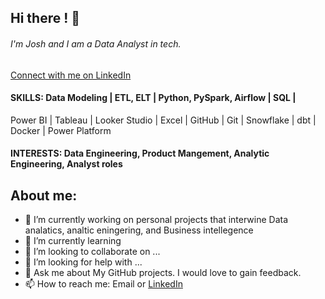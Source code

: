 ## Hi there ! 👋

###### I'm Josh and I am a Data Analyst in tech.

[Connect with me on LinkedIn](https://www.linkedin.com/in/joshua-blackwell-853421129/)

#### SKILLS: Data Modeling | ETL, ELT | Python, PySpark, Airflow | SQL | 
Power BI | Tableau | Looker Studio | Excel | GitHub | Git | Snowflake | dbt | Docker | Power Platform


#### INTERESTS: Data Engineering, Product Mangement, Analytic Engineering, Analyst roles

## About me:

- 🔭 I’m currently working on personal projects that interwine Data analatics, analtic eningering, and Business intellegence
- 🌱 I’m currently learning 
- 👯 I’m looking to collaborate on ...
- 🤔 I’m looking for help with ...
- 💬 Ask me about My GitHub projects. I would love to gain feedback.
- 📫 How to reach me: Email or [LinkedIn](https://www.linkedin.com/in/joshua-blackwell-853421129/)
  >
